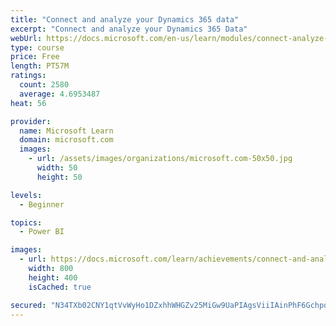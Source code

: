 ```yaml
---
title: "Connect and analyze your Dynamics 365 data​"
excerpt: "Connect and analyze your Dynamics 365 Data​"
webUrl: https://docs.microsoft.com/en-us/learn/modules/connect-analyze-dynamics-365-data/
type: course
price: Free
length: PT57M
ratings:
  count: 2580
  average: 4.6953487
heat: 56

provider:
  name: Microsoft Learn
  domain: microsoft.com
  images:
    - url: /assets/images/organizations/microsoft.com-50x50.jpg
      width: 50
      height: 50

levels:
  - Beginner

topics:
  - Power BI

images:
  - url: https://docs.microsoft.com/learn/achievements/connect-and-analyze-your-microsoft-dynamics-365-data-social.png
    width: 800
    height: 400
    isCached: true

secured: "N34TXb02CNY1qtVvWyHo1DZxhhWHGZv25MiGw9UaPIAgsViiIAinPhF6GchpqO3v8mGRw2+9tpwzATDjzJjGOX3PMy9dPs01Mb3hz0nJux0Yx4FUMe5k0nMOm1L3W4Wfp4vo5G5rgJt/S9uln4zdTkFxf9yOEIKLNO6bokVHU9QPDnaL+HTlnwTc1oQyJ+J4PuRNSQifugQDXONbUIR1tR+AfXrhNOYkNcm1Aif1/OswYZq1wXbXDZJxChlmP62zsGf4v+jgApmAii9tdxPfbVvVofSbriLhTGCnj0BF0sbK2DWqGXXvdC4zTEuFkFo8njqjB3TtUqKx4VdXjXoJUNpY84Uzkko1lGbuHiiOFUG37ckoP7pXwn2bgy92S5jQIRyPpHpTDQQCdACftBQBcGKcyzcxzTaF9CmbLpbw5Ko=;Ux5H4Yu8hO/Zhnq5IUG1Cg=="
---
```


